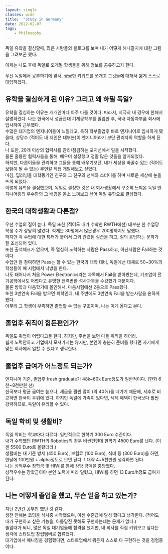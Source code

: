 ```yaml
---
layout: single
classes: wide
title:  "Study in Germany"
date: 2022-02-07
tags:
    - Philosophy
---
```


독일 유학을 결심할때, 많은 사람들의 블로그를 보며 내가 어떻게 해나갈지에 대한 그림을 그려보곤 했다.

이제는 나도 후에 독일로 오게될 학생들을 위해 정보를 공유하고자 한다.

우선 독일에서 공부하기에 앞서, 궁금한 키워드를 쪼개고 그것들에 대해서 짧게 스스로 대답하겠다.

## 유학을 결심하게 된 이유? 그리고 왜 하필 독일?

유학을 결심하는 이유는 개개인마다 아주 다를 것이다.
따라서, 지극히 내 경우에 한해서 설명하겠다.
나는 한국에서 성균관대 기계공학부를 졸업한 후, 국내 자동차부품 회사에 입사하여 근무했다. \
수많은 대기업의 엔지니어들이 느낄테고, 특히 학부졸업후 바로 엔지니어로 입사하게 됐을때, 상당수 (적어도 내 지인은 대부분)이 엔지니어라기 보단 관리자의 역할을 하게 된다. \
나 또한, 20개 이상의 협력사를 관리/점검하는 포지션에서 일을 시작했다. \
물론 훌륭한 협력사들을 통해, 배우며 성장했고 정말 많은 것들을 알게되었다. \
하지만, 다른이들을 관리하고 그들을 통해 배우기보단, 내가 세상을 바꿀수 있는 (적어도 보탬이 될 수 있는) 무언갈 직접 개발해보고 싶었다. \
마침, 딥러닝을 대학동기인 친구와 그 친구의 선배와 스터디를 하며 새로운 세상에 눈을 뜨게 되었다. \
이렇게 유학을 결심했으며, 독일로 결정한 것은 내 회사생활에서 꾸준히 느껴온 독일 엔지니어링의 우수함의 그 배경을 몸소 느껴보고 싶어 독일 유학으로 결심했다. 

## 한국의 대학생활과 다른점?

우선 수업의 질이 높다. 독일 또한 (적어도 내가 수학한 RWTH에선) 대부분 한 수업당 학생 수가 상당히 많았다. 적게는 30명에서 많은경우 200명까지도 달했다. \
하지만 각 수업에 대한 튜터가 붙어서 그와 관련된 실습을 하고, 질의 응답하는 문화가 잘 조성되어 있다. \
또한 출석체크가 없으며, 즉 열심히 노력하는 사람은 Pass하고, 아닌사람은 Fail하는 것이다. \
수업만 잘 참여하면 Pass는 할 수 있는 한국의 대학 대비, 독일에선 대체로 50~30%의 학생들이 매 시험에서 낙방을 한다. \
나도 태어나서 처음 Power Electronics라는 과목에서 Fail을 받아봤는데, 기초없이 전기공학에서도 어렵다고 유명한 전력변환 석사과목을 수강했기 때문이다. \
물론 방학과 다음학기에 올인해서, 다음시험에선 2등으로 Pass했다. \
또한 3번연속 Fail을 받으면 퇴학인데, 내 주변에도 3번연속 Fail을 받는사람을 숱하게 봤다. \
아무리 그 학생이 부족하면 졸업할 수 없는 구조이며, 나는 이게 옳다고 본다.

## 졸업후 취직이 힘든편인가?

독일도 취업이 어렵다고들 한다. 하지만, 주변을 보면 다들 취직을 하더라. \
쉽게 노력안하고 기업에서 모셔가지는 않지만, 본인이 충분히 준비를 했다면 자기에게 맞는 회사에서 일할 수 있다고 생각한다.

## 졸업후 급여가 어느정도 되는가?

엔지니어 기준, 졸업후 fresh graduate가 48k~60k Euro정도가 일반적이다. (한화 6천~8천만원 선) \
한국보다 평균 급여는 높으나, 세금을 훨씬 많이 (약 40%)을 떼가기 때문에, 세후로 비교하면 한국이 우위에 있다.
하지만 독일에 가족이 있다면, 세제 혜택이 한국보다 훨씬 강력하므로, 독일이 유리할 수 있다.

## 독일 학비 및 생활비?

독일 학비는 학교마다 다르다. 일반적으로 한학기 300 Euro 수준이다. \
내가 수학했던 RWTH의 Robotics의 경우 비싼편인데 한학기 4500 Euro를 낸다. (이젠 5500 Euro로 올랐더라.) \
생활비는 내 기준 방세 (450 Euro), 보험료 (100 Euro), 식비 등 (300 Euro)을 하면, 한달에 100만원 + alpha정도로 보면 된다. \ 
대략 4~5천만원 생각하면 된다. \
나는 성적우수 장학금 및 HIWI를 통해 상당 금액을 충당했다. \
성적우수는 장학금이야 본인 노력에 따라 달렸고, HIWI를 하면 13 Euro/h정도 급여가 된다.


## 나는 어떻게 졸업을 했고, 무슨 일을 하고 있는가?

지난 2년간 공부만 했던 것 같다. \
생전 안해본 코딩을 석사중 시작했으며, 이젠 수준급에 달성 했다고 생각한다. (적어도 내가 구현하고 싶은 기능을, 아릅답진 못해도 구현하는데는 문제가 없다.) \
졸업때가 되니, 많은 독일 대기업들에 합격을 했지만, 내 회사를 직접 키워보고 싶다는 생각에 스타트업 창립멤버로 합류했다. \
대기업에서 매니징을 경험했다면, 스타트업에서 뭐든지 스스로 다 구현하는 것을 경험중이다.
